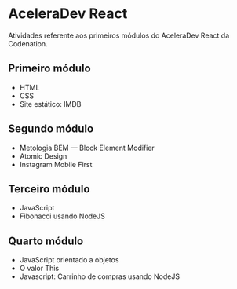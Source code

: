 # AceleraDev React

Atividades referente aos primeiros módulos do AceleraDev React da Codenation.

## Primeiro módulo

<!--ts-->
  * HTML
  * CSS
  * Site estático: IMDB
<!--te-->

## Segundo módulo

<!--ts-->
  * Metologia BEM — Block Element Modifier
  * Atomic Design
  * Instagram Mobile First
<!--te-->

## Terceiro módulo
<!--ts-->
  * JavaScript
  * Fibonacci usando NodeJS
<!--te-->

## Quarto módulo

<!--ts-->
  * JavaScript orientado a objetos
  * O valor This
  * Javascript: Carrinho de compras usando NodeJS
<!--te-->
